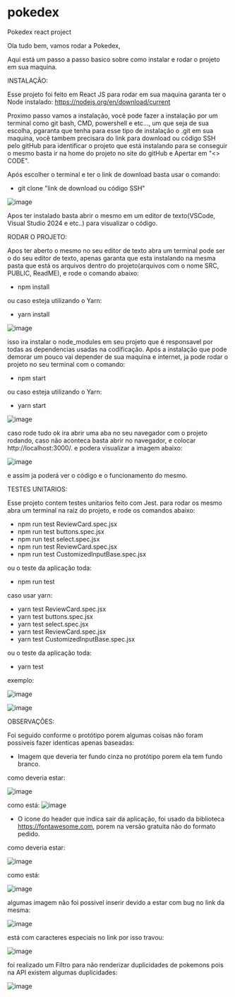 # pokedex
Pokedex react project

Ola tudo bem, vamos rodar a Pokedex,

Aqui está um passo a passo basico sobre como instalar e rodar o projeto em sua maquina.


INSTALAÇÃO:

Esse projeto foi feito em React JS para rodar em sua maquina garanta ter o Node instalado: https://nodejs.org/en/download/current

Proximo passo vamos a instalação, você pode fazer a instalação por um terminal como git bash, CMD, powershell e etc..., um que seja de sua escolha,
pgaranta que tenha para esse tipo de instalação o .git em sua maquina, você tambem precisara do link para download ou código SSH pelo gitHub
para identificar o projeto que está instalando para se conseguir o mesmo basta ir na home do projeto no site do gitHub e Apertar em "<> CODE".

Após escolher o terminal e ter o link de download basta usar o comando:

* git clone "link de download ou código SSH"

![image](https://github.com/isaacl-bueno/pokedex/assets/86806394/a3b742b1-207b-4567-af1c-7b4d35d3bcd4)

Apos ter instalado basta abrir o mesmo em um editor de texto(VSCode, Visual Studio 2024 e etc..) para visualizar o código.


RODAR O PROJETO:

Apos ter aberto o mesmo no seu editor de texto abra um terminal pode ser o do seu editor de texto, apenas garanta que esta instalando na mesma
pasta que está os arquivos dentro do projeto(arquivos com o nome SRC, PUBLIC, ReadME), e rode o comando abaixo:

* npm install

ou caso esteja utilizando o Yarn:

* yarn install

![image](https://github.com/isaacl-bueno/pokedex/assets/86806394/ffa5bd41-0b66-46a2-909d-d2ccb838a5da)


isso ira instalar o node_modules em seu projeto que é responsavel por todas as dependencias usadas na codificação. Após a instalação que pode demorar
um pouco vai depender de sua maquina e internet, ja pode rodar o projeto no seu terminal com o comando:

* npm start

ou caso esteja utilizando o Yarn:

* yarn start

![image](https://github.com/isaacl-bueno/pokedex/assets/86806394/7259129b-d581-46ad-94d6-ac5cd9fde325)


caso rode tudo ok ira abrir uma aba no seu navegador com o projeto rodando, caso não aconteca basta abrir no navegador, e colocar http://localhost:3000/.
e podera visualizar a imagem abaixo:

![image](https://github.com/isaacl-bueno/pokedex/assets/86806394/65092681-a4b6-44f0-b8b2-f7ef0d8e2a0a)

e assim ja poderá ver o código e o funcionamento do mesmo.


TESTES UNITARIOS:

Esse projeto contem testes unitarios feito com Jest. para rodar os mesmo abra um terminal na raiz do projeto, e rode os comandos abaixo:

* npm run test ReviewCard.spec.jsx
* npm run test buttons.spec.jsx
* npm run test select.spec.jsx
* npm run test ReviewCard.spec.jsx
* npm run test CustomizedInputBase.spec.jsx

ou o teste da aplicação toda:

* npm run test

caso usar yarn:

* yarn test ReviewCard.spec.jsx
* yarn test buttons.spec.jsx
* yarn test select.spec.jsx
* yarn test ReviewCard.spec.jsx
* yarn test CustomizedInputBase.spec.jsx

ou o teste da aplicação toda:

* yarn test

exemplo:

![image](https://github.com/isaacl-bueno/pokedex/assets/86806394/752db34b-ed38-4dee-ab1f-77dae316b4e8)

![image](https://github.com/isaacl-bueno/pokedex/assets/86806394/0e0f7c03-a129-4c7c-a1cf-33570546190c)



OBSERVAÇÕES: 

Foi seguido conforme o protótipo porem algumas coisas não foram possiveis fazer identicas apenas baseadas: 
 
* Imagem que deveria ter fundo cinza no protótipo porem ela tem fundo branco.

como deveria estar:

![image](https://github.com/isaacl-bueno/pokedex/assets/86806394/ce6a3318-e867-4f76-b04d-d3482beff3c5) 

como está:
![image](https://github.com/isaacl-bueno/pokedex/assets/86806394/9813fc87-f850-49a6-9d11-5a760762e74b)

* O icone do header que indica sair da aplicação, foi usado da biblioteca https://fontawesome.com, porem na versão
gratuita não do formato pedido.

como deveria estar:

![image](https://github.com/isaacl-bueno/pokedex/assets/86806394/af545874-a394-4804-aad6-7de9c6f9d7b7)

como está:

![image](https://github.com/isaacl-bueno/pokedex/assets/86806394/111afcce-9c47-4884-9f81-a8942ac37b72)


algumas imagem não foi possivel inserir devido a estar com bug no link da mesma:

![image](https://github.com/isaacl-bueno/pokedex/assets/86806394/5080ab91-ea3e-4d76-bc7a-cb1ade327a2e)

está com caracteres especiais no link por isso travou:

![image](https://github.com/isaacl-bueno/pokedex/assets/86806394/0157c221-6df3-4132-b5dc-868eebda330c)


foi realizado um Filtro para não renderizar duplicidades de pokemons pois na API existem algumas duplicidades:

![image](https://github.com/isaacl-bueno/pokedex/assets/86806394/737569de-fe11-4526-bd53-f511f2fd5c4b)





